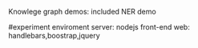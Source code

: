 Knowlege graph demos:
included NER demo


#experiment enviroment
server: nodejs
front-end web: handlebars,boostrap,jquery

